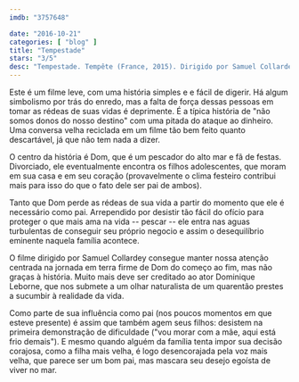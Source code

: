 ```yaml
---
imdb: "3757648"

date: "2016-10-21"
categories: [ "blog" ]
title: "Tempestade"
stars: "3/5"
desc: "Tempestade. Tempête (France, 2015). Dirigido por Samuel Collardey. Escrito por Samuel Collardey, Catherine Paillé. Com Dominique Leborne (Dom), Matteo Leborne (Matteo), Mailys Leborne (Mailys), Vincent Bessonnet (Vincent), Claude-Estelle Guitter (La gynécologue), Patrick d'Assumçao (Le patron de Dom), Sandra Richard (Enquêtrice sociale), Chantal Leborne (La mère de Dom), Carole Perineau (La vendeuse)."
---
```

Este é um filme leve, com uma história simples e e fácil de digerir. Há algum simbolismo por trás do enredo, mas a falta de força dessas pessoas em tomar as rédeas de suas vidas é deprimente. É a típica história de "não somos donos do nosso destino" com uma pitada do ataque ao dinheiro. Uma conversa velha reciclada em um filme tão bem feito quanto descartável, já que não tem nada a dizer.

O centro da história é Dom, que é um pescador do alto mar e fã de festas. Divorciado, ele eventualmente encontra os filhos adolescentes, que moram em sua casa e em seu coração (provavelmente o clima festeiro contribui mais para isso do que o fato dele ser pai de ambos).

Tanto que Dom perde as rédeas de sua vida a partir do momento que ele é necessário como pai. Arrependido por desistir tão fácil do ofício para proteger o que mais ama na vida -- pescar -- ele entra nas aguas turbulentas de conseguir seu próprio negocio e assim o desequilíbrio eminente naquela família acontece.

O filme dirigido por Samuel Collardey consegue manter nossa atenção centrada na jornada em terra firme de Dom do começo ao fim, mas não graças à história. Muito mais deve ser creditado ao ator Dominique Leborne, que nos submete a um olhar naturalista de um quarentão prestes a sucumbir à realidade da vida.

Como parte de sua influência como pai (nos poucos momentos em que esteve presente) é assim que também agem seus filhos: desistem na primeira demonstração de dificuldade ("vou morar com a mãe, aqui está frio demais"). E mesmo quando alguém da família tenta impor sua decisão corajosa, como a filha mais velha, é logo desencorajada pela voz mais velha, que parece ser um bom pai, mas mascara seu desejo egoísta de viver no mar.
